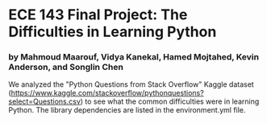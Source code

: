 # ECE 143 Final Project: The Difficulties in Learning Python 
### by Mahmoud Maarouf, Vidya Kanekal, Hamed Mojtahed, Kevin Anderson, and Songlin Chen
We analyzed the "Python Questions from Stack Overflow" Kaggle dataset (https://www.kaggle.com/stackoverflow/pythonquestions?select=Questions.csv) to see what the common difficulties were in learning Python. 
The library dependencies are listed in the environment.yml file.

